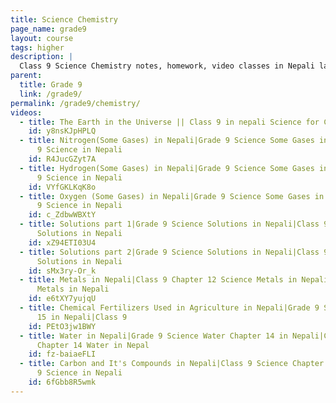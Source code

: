 ```yaml
---
title: Science Chemistry
page_name: grade9
layout: course
tags: higher
description: |
  Class 9 Science Chemistry notes, homework, video classes in Nepali language.
parent:
  title: Grade 9
  link: /grade9/
permalink: /grade9/chemistry/
videos:
  - title: The Earth in the Universe || Class 9 in nepali Science for Class 9 in NEPALi | Astronomy in nepali
    id: y8nsKJpHPLQ
  - title: Nitrogen(Some Gases) in Nepali|Grade 9 Science Some Gases in Nepali|Class
      9 Science in Nepali
    id: R4JucGZyt7A
  - title: Hydrogen(Some Gases) in Nepali|Grade 9 Science Some Gases in Nepali|Class
      9 Science in Nepali
    id: VYfGKLKqK8o
  - title: Oxygen (Some Gases) in Nepali|Grade 9 Science Some Gases in Nepali|Class
      9 Science in Nepali
    id: c_ZdbwWBXtY
  - title: Solutions part 1|Grade 9 Science Solutions in Nepali|Class 9 Science Chemistry
      Solutions in Nepali
    id: xZ94ETI03U4
  - title: Solutions part 2|Grade 9 Science Solutions in Nepali|Class 9 Science Chemistry
      Solutions in Nepali
    id: sMx3ry-Or_k
  - title: Metals in Nepali|Class 9 Chapter 12 Science Metals in Nepali|Grade 9 Science
      Metals in Nepali
    id: e6tXY7yujqU
  - title: Chemical Fertilizers Used in Agriculture in Nepali|Grade 9 Science Chapter
      15 in Nepali|Class 9
    id: PEtO3jw1BWY
  - title: Water in Nepali|Grade 9 Science Water Chapter 14 in Nepali|Class 9 Science
      Chapter 14 Water in Nepal
    id: fz-baiaeFLI
  - title: Carbon and It's Compounds in Nepali|Class 9 Science Chapter 13 in Nepali|Grade
      9 Science in Nepali
    id: 6fGbb8R5wmk
---
```

